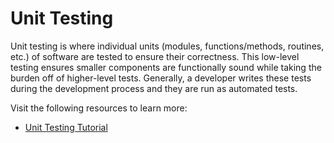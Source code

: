 # Unit Testing

Unit testing is where individual units (modules, functions/methods, routines, etc.) of software are tested to ensure their correctness. This low-level testing ensures smaller components are functionally sound while taking the burden off of higher-level tests. Generally, a developer writes these tests during the development process and they are run as automated tests.

Visit the following resources to learn more:

- [Unit Testing Tutorial](https://www.guru99.com/unit-testing-guide.html)
